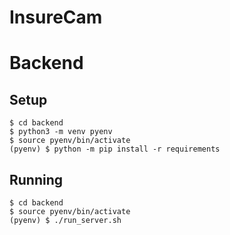 # InsureCam

# Backend
## Setup
```
$ cd backend
$ python3 -m venv pyenv
$ source pyenv/bin/activate
(pyenv) $ python -m pip install -r requirements
```

## Running
```
$ cd backend
$ source pyenv/bin/activate
(pyenv) $ ./run_server.sh
```